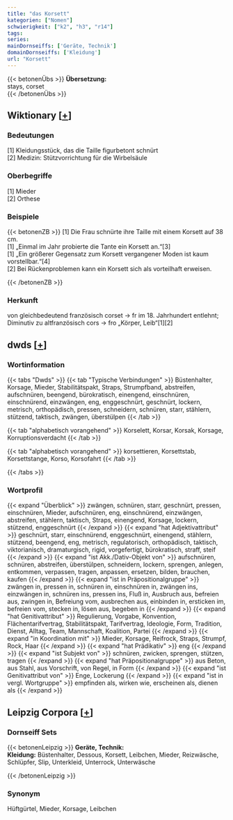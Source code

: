 ```yaml
---
title: "das Korsett"
kategorien: ["Nomen"]
schwierigkeit: ["k2", "h3", "r14"]
tags:
series:
mainDornseiffs: ['Geräte, Technik']
domainDornseiffs: ['Kleidung']
url: "Korsett"
---
```


{{< betonenÜbs >}}
**Übersetzung:**  
stays, corset  
{{< /betonenÜbs >}}

## Wiktionary [[+](https://de.wiktionary.org/wiki/Korsett)]

### Bedeutungen
[1] Kleidungsstück, das die Taille figurbetont schnürt  
[2] Medizin: Stützvorrichtung für die Wirbelsäule  

### Oberbegriffe
[1] Mieder  
[2] Orthese  

### Beispiele
{{< betonenZB >}}
[1] Die Frau schnürte ihre Taille mit einem Korsett auf 38 cm.  
[1] „Einmal im Jahr probierte die Tante ein Korsett an.“[3]  
[1] „Ein größerer Gegensatz zum Korsett vergangener Moden ist kaum vorstellbar.“[4]  
[2] Bei Rückenproblemen kann ein Korsett sich als vorteilhaft erweisen.  

{{< /betonenZB >}}
### Herkunft
von gleichbedeutend französisch corset → fr im 18. Jahrhundert entlehnt; Diminutiv zu altfranzösisch cors → fro „Körper, Leib“[1][2]  



## dwds [[+](https://www.dwds.de/wb/Korsett)]

### Wortinformation
{{< tabs "Dwds" >}}
{{< tab "Typische Verbindungen" >}}
Büstenhalter, Korsage, Mieder, Stabilitätspakt, Straps, Strumpfband, abstreifen, aufschnüren, beengend, bürokratisch, einengend, einschnüren, einschnürend, einzwängen, eng, enggeschnürt, geschnürt, lockern, metrisch, orthopädisch, pressen, schneidern, schnüren, starr, stählern, stützend, taktisch, zwängen, überstülpen
{{< /tab >}}

{{< tab "alphabetisch vorangehend" >}}
Korselett, Korsar, Korsak, Korsage, Korruptionsverdacht
{{< /tab >}}

{{< tab "alphabetisch vorangehend" >}}
korsettieren, Korsettstab, Korsettstange, Korso, Korsofahrt
{{< /tab >}}

{{< /tabs >}}

### Wortprofil
{{< expand "Überblick" >}} zwängen, schnüren, starr, geschnürt, pressen, einschnüren, Mieder, aufschnüren, eng, einschnürend, einzwängen, abstreifen, stählern, taktisch, Straps, einengend, Korsage, lockern, stützend, enggeschnürt {{< /expand >}}
{{< expand "hat Adjektivattribut" >}} geschnürt, starr, einschnürend, enggeschnürt, einengend, stählern, stützend, beengend, eng, metrisch, regulatorisch, orthopädisch, taktisch, viktorianisch, dramaturgisch, rigid, vorgefertigt, bürokratisch, straff, steif {{< /expand >}}
{{< expand "ist Akk./Dativ-Objekt von" >}} aufschnüren, schnüren, abstreifen, überstülpen, schneidern, lockern, sprengen, anlegen, entkommen, verpassen, tragen, anpassen, ersetzen, bilden, brauchen, kaufen {{< /expand >}}
{{< expand "ist in Präpositionalgruppe" >}} zwängen in, pressen in, schnüren in, einschnüren in, zwängen ins, einzwängen in, schnüren ins, pressen ins, Fluß in, Ausbruch aus, befreien aus, zwingen in, Befreiung vom, ausbrechen aus, einbinden in, ersticken im, befreien vom, stecken in, lösen aus, begeben in {{< /expand >}}
{{< expand "hat Genitivattribut" >}} Regulierung, Vorgabe, Konvention, Flächentarifvertrag, Stabilitätspakt, Tarifvertrag, Ideologie, Form, Tradition, Dienst, Alltag, Team, Mannschaft, Koalition, Partei {{< /expand >}}
{{< expand "in Koordination mit" >}} Mieder, Korsage, Reifrock, Straps, Strumpf, Rock, Haar {{< /expand >}}
{{< expand "hat Prädikativ" >}} eng {{< /expand >}}
{{< expand "ist Subjekt von" >}} schnüren, zwicken, sprengen, stützen, tragen {{< /expand >}}
{{< expand "hat Präpositionalgruppe" >}} aus Beton, aus Stahl, aus Vorschrift, von Regel, in Form {{< /expand >}}
{{< expand "ist Genitivattribut von" >}} Enge, Lockerung {{< /expand >}}
{{< expand "ist in vergl. Wortgruppe" >}} empfinden als, wirken wie, erscheinen als, dienen als {{< /expand >}}

## Leipzig Corpora [[+](https://corpora.uni-leipzig.de/en/res?word=Korsett&corpusId=deu_newscrawl-public_2018)]

### Dornseiff Sets
{{< betonenLeipzig >}}
**Geräte, Technik:**  
**Kleidung:** Büstenhalter, Dessous, Korsett, Leibchen, Mieder, Reizwäsche, Schlüpfer, Slip, Unterkleid, Unterrock, Unterwäsche  

{{< /betonenLeipzig >}}

### Synonym
Hüftgürtel, Mieder, Korsage, Leibchen

